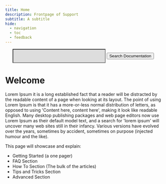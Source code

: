 ```yaml
---
title: Home
description: Frontpage of Support
subtitle: A subtitle
hide:
  - navigation
  - toc
  - feedback
---
```


<p>
<form style="text-align:center"> 
  <input type="text" id="form1" style="background-color:rgb(221,221,221); height:45px; padding-left:10px; width:300px;" /> 
  <button type="button" class="md-button md-button--primary"> Search Documentation</button>
</form>
</p>

# Welcome
Lorem Ipsum it is a long established fact that a reader will be distracted by the readable content of a page when looking at its layout. The point of using Lorem Ipsum is that it has a more-or-less normal distribution of letters, as opposed to using 'Content here, content here', making it look like readable English. Many desktop publishing packages and web page editors now use Lorem Ipsum as their default model text, and a search for 'lorem ipsum' will uncover many web sites still in their infancy. Various versions have evolved over the years, sometimes by accident, sometimes on purpose (injected humour and the like).



This page will showcase and explain:
- Getting Started (a one pager)
- FAQ Section
- How To Section (The bulk of the articles)
- Tips and Tricks Section
- Advanced Section
